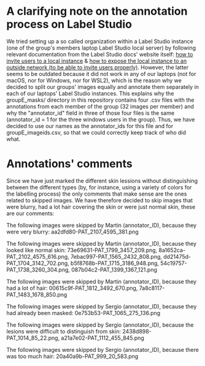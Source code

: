 # A clarifying note on the annotation process on Label Studio

We tried setting up a so called organization within a Label Studio instance (one of the group's members laptop Label Studio local server) by following relevant documentation from the Label Studio docs' website itself: [how to invite users to a local instance](https://labelstud.io/guide/signup#Invite-users-to-Label-Studio) & [how to expose the local instance to an outside network (to be able to invite users properly)](https://labelstud.io/guide/start#Expose-a-local-Label-Studio-instance-outside-using-ngrok). However, the latter seems to be outdated because it did not work in any of our laptops (not for macOS, nor for Windows, nor for WSL2), which is the reason why we decided to split our groups' images equally and annotate them separately in each of our laptops' Label Studio instances. This explains why the groupE_masks/ directory in this repository contains four .csv files with the annotations from each member of the group (32 images per member) and why the "annotator_id" field in three of those four files is the same (annotator_id = 1 for the three windows users in the group). 
Thus, we have decided to use our names as the annotator_ids for this file and for groupE_imageids.csv, so that we could correctly keep track of who did what. 

# Annotations' comments

Since we have just marked the different skin lessions without distinguishing between the different types (by, for instance, using a variety of colors for the labelling process) the only comments that make sense are the ones related to skipped images.
We have therefore decided to skip images that were blurry, had a lot hair covering the skin or were just normal skin, these are our comments:

The following images were skipped by Martin (annotator_ID), because they were very blurry:
aa2dfd80-PAT_2107_4595_381.png

The following images were skipped by Martin (annotator_ID), because they looked like normal skin:
73e69631-PAT_1799_3457_209.png, 8a1652ca-PAT_2102_4575_616.png, 7ebac997-PAT_1565_2432_808.png, dd21475d-PAT_1704_3142_702.png, b5f8768b-PAT_1715_3186_948.png, 54c19757-PAT_1738_3260_304.png, 087b04c2-PAT_1399_1367_121.png

The following images were skipped by Martin (annotator_ID), because they had a lot of hair:
00615c9f-PAT_1812_3492_670.png, 7a8c8117-PAT_1483_1678_850.png

The following images were skipped by Sergio (annotator_ID), because they had already been masked:
0e753b53-PAT_1065_275_136.png

The following images were skipped by Sergio (annotator_ID), because the lesions were difficult to distinguish from skin:
2438d898-PAT_1014_85_22.png, a21a7e02-PAT_1112_455_845.png

The following images were skipped by Sergio (annotator_ID), because there was too much hair:
20a40a9b-PAT_999_20_583.png



